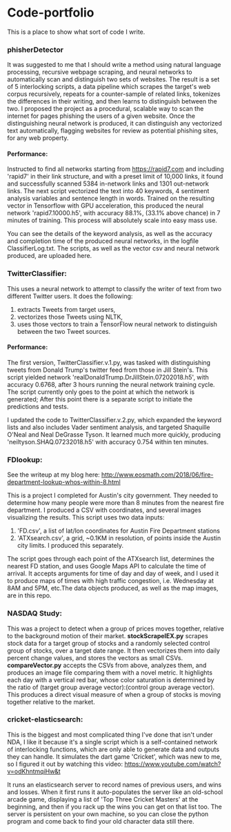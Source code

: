 # Code-portfolio
This is a place to show what sort of code I write.

### phisherDetector
It was suggested to me that I should write a method using natural language processing, recursive webpage scraping, and neural networks to automatically scan and distinguish two sets of websites. The result is a set of 5 interlocking scripts, a data pipeline which scrapes the target's web corpus recursively, repeats for a counter-sample of related links, tokenizes the differences in their writing, and then learns to distinguish between the two.
I proposed the project as a procedural, scalable way to scan the internet for pages phishing the users of a given website. Once the distinguishing neural network is produced, it can distinguish any vectorized text automatically, flagging websites for review as potential phishing sites, for any web property.

#### Performance:
Instructed to find all networks starting from https://rapid7.com and including 'rapid7' in their link structure, and with a preset limit of 10,000 links, it found and successfully scanned 5384 in-network links and 1301 out-network links. The next script vectorized the text into 40 keywords, 4 sentiment analysis variables and sentence length in words. Trained on the resulting vector in Tensorflow with GPU acceleration, this produced the neural network 'rapid7.10000.h5', with accuracy 88.1%, (33.1% above chance) in 7 minutes of training. This process will absolutely scale into easy mass use.

You can see the details of the keyword analysis, as well as the accuracy and completion time of the produced neural networks, in the logfile ClassifierLog.txt. The scripts, as well as the vector csv and neural network produced, are uploaded here. 

### TwitterClassifier: 
This uses a neural network to attempt to classify the writer of text from two different Twitter users.
It does the following:
1. extracts Tweets from target users, 
2. vectorizes those Tweets using NLTK,
3. uses those vectors to train a TensorFlow neural network to distinguish between the two Tweet sources.

#### Performance: 
The first version, TwitterClassifier.v.1.py, was tasked with distinguishing tweets from Donald Trump's twitter feed from those in Jill Stein's. This script yielded network 'realDonaldTrump.DrJillStein.07202018.h5', with accuracy 0.6768, after 3 hours running the neural network training cycle. The script currently only goes to the point at which the network is generated; After this point there is a separate script to initiate the predictions and tests.

I updated the code to TwitterClassifier.v.2.py, which expanded the keyword lists and also includes Vader sentiment analysis, and targeted Shaquille O'Neal and Neal DeGrasse Tyson. It learned much more quickly, producing 'neiltyson.SHAQ.07232018.h5' with accuracy 0.754 within ten minutes.

### FDlookup:
See the writeup at my blog here: http://www.eosmath.com/2018/06/fire-department-lookup-whos-within-8.html

This is a project I completed for Austin's city government. They needed to determine how many people were more than 8 minutes from the nearest fire department. I produced a CSV with coordinates, and several images visualizing the results.
This script uses two data inputs: 
1. 'FD.csv', a list of lat/lon coordinates for Austin Fire Department stations
2. 'ATXsearch.csv', a grid, ~0.1KM in resolution, of points inside the Austin city limits. I produced this separately. 

The script goes through each point of the ATXsearch list, determines the nearest FD station, and uses Google Maps API to calculate the time of arrival. It accepts arguments for time of day and day of week, and I used it to produce maps of times with high traffic congestion, i.e. Wednesday at 8AM and 5PM, etc.The data objects produced, as well as the map images, are in this repo.

### NASDAQ Study:
This was a project to detect when a group of prices moves together, relative to the background motion of their market.
**stockScrapeIEX.py** scrapes stock data for a target group of stocks and a randomly selected control group of stocks, over a target date range. It then vectorizes them into daily percent change values, and stores the vectors as small CSVs.
**compareVector.py** accepts the CSVs from above, analyzes them, and produces an image file comparing them with a novel metric. It highlights each day with a vertical red bar, whose color saturation is determined by the ratio of (target group average vector):(control group average vector). This produces a direct visual measure of when a group of stocks is moving together relative to the market.

### cricket-elasticsearch:
This is the biggest and most complicated thing I've done that isn't under NDA, I like it because it's a single script which is a self-contained network of interlocking functions, which are only able to generate data and outputs they can handle. It simulates the dart game 'Cricket', which was new to me, so I figured it out by watching this video: https://www.youtube.com/watch?v=odKhntmqiHw&t

It runs an elasticsearch server to record names of previous users, and wins and losses. When it first runs it auto-populates the server like an old-school arcade game, displaying a list of 'Top Three Cricket Masters' at the beginning, and then if you rack up the wins you can get on that list too. The server is persistent on your own machine, so you can close the python program and come back to find your old character data still there.
